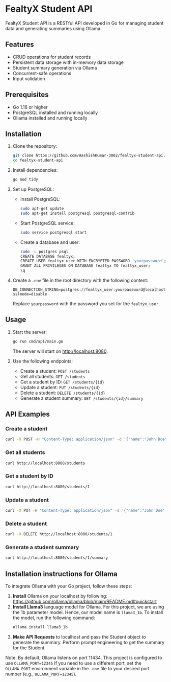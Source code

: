 # FealtyX Student API
FealtyX Student API is a RESTful API developed in Go for managing student data and generating summaries using Ollama.

## Features

- CRUD operations for student records
- Persistent data storage with in-memory data storage
- Student summary generation via Ollama
- Concurrent-safe operations
- Input validation

## Prerequisites

- Go 1.16 or higher
- PostgreSQL installed and running locally
- Ollama installed and running locally

## Installation

1. Clone the repository:
    ```bash
    git clone https://github.com/AashishKumar-3002/fealtyx-student-api.git
    cd fealtyx-student-api
    ```

2. Install dependencies:
    ```bash
    go mod tidy
    ```

3. Set up PostgreSQL:
    - Install PostgreSQL:
        ```bash
        sudo apt-get update
        sudo apt-get install postgresql postgresql-contrib
        ```
    - Start PostgreSQL service:
        ```bash
        sudo service postgresql start
        ```
    - Create a database and user:
        ```bash
        sudo -u postgres psql
        CREATE DATABASE fealtyx;
        CREATE USER fealtyx_user WITH ENCRYPTED PASSWORD 'yourpassword';
        GRANT ALL PRIVILEGES ON DATABASE fealtyx TO fealtyx_user;
        \q
        ```

4. Create a `.env` file in the root directory with the following content:
    ```env
    DB_CONNECTION_STRING=postgres://fealtyx_user:yourpassword@localhost:5432/fealtyx?sslmode=disable
    ```
    Replace `yourpassword` with the password you set for the `fealtyx_user`.

## Usage

1. Start the server:
    ```bash
    go run cmd/api/main.go
    ```
    The server will start on [http://localhost:8080](http://localhost:8080).

2. Use the following endpoints:

    - Create a student: `POST /students`
    - Get all students: `GET /students`
    - Get a student by ID: `GET /students/{id}`
    - Update a student: `PUT /students/{id}`
    - Delete a student: `DELETE /students/{id}`
    - Generate a student summary: `GET /students/{id}/summary`

## API Examples

### Create a student

```bash
curl -X POST -H "Content-Type: application/json" -d '{"name":"John Doe","age":20,"email":"john@example.com"}' http://localhost:8080/students
```

### Get all students

```bash
curl http://localhost:8080/students
```

### Get a student by ID

```bash
curl http://localhost:8080/students/1
```

### Update a student

```bash
curl -X PUT -H "Content-Type: application/json" -d '{"name":"John Doe","age":21,"email":"john.doe@example.com"}' http://localhost:8080/students/1
```

### Delete a student

```bash
curl -X DELETE http://localhost:8080/students/1
```

### Generate a student summary

```bash
curl http://localhost:8080/students/1/summary
```

## Installation instructions for Ollama

To integrate Ollama with your Go project, follow these steps:

1. **Install** Ollama on your localhost by following: https://github.com/ollama/ollama/blob/main/README.md#quickstart
2. **Install Llama3** language model for Ollama. For this project, we are using the 1b parameter model. Hence, our model name is `llama3_1b`. To install the model, run the following command:
    ```bash
    ollama install llama3_1b
    ```
3. **Make API Requests** to localhost and pass the Student object to generate the summary. Perform prompt engineering to get the summary for the Student.

Note: By default, Ollama listens on port 11434. This project is configured to use `OLLAMA_PORT=12345` If you need to use a different port, set the `OLLAMA_PORT` environment variable in the `.env` file to your desired port number (e.g., `OLLAMA_PORT=12345`).